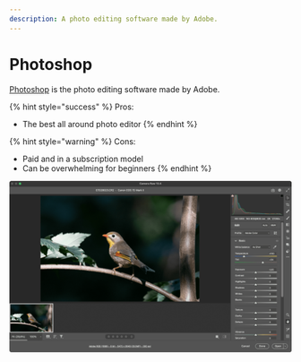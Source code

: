 ```yaml
---
description: A photo editing software made by Adobe.
---
```


# Photoshop

[Photoshop](https://www.adobe.com/products/photoshop.html) is the photo editing software made by Adobe.

{% hint style="success" %}
Pros:

* The best all around photo editor
{% endhint %}

{% hint style="warning" %}
Cons:

* Paid and in a subscription model
* Can be overwhelming for beginners
{% endhint %}

![](../.gitbook/assets/screenshot-2021-08-27-at-19.22.08.png)

